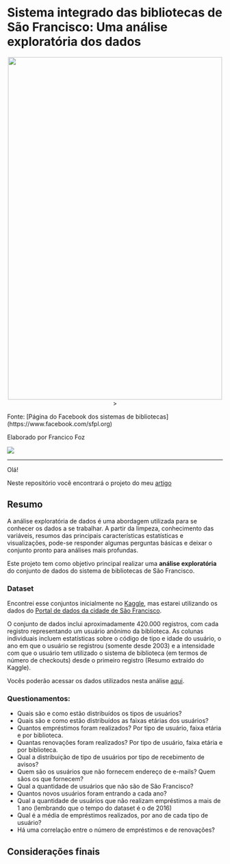 # Sistema integrado das bibliotecas de São Francisco: Uma análise exploratória dos dados

<p align="center"> 
<img src="https://scontent.fcpq3-1.fna.fbcdn.net/v/t31.18172-8/171711_10150153741865609_7118011_o.jpg?_nc_cat=104&ccb=1-5&_nc_sid=174925&_nc_ohc=nrjm7CEB4KoAX-wp8mZ&_nc_oc=AQmfCEz0DIw1kRpFOvq7F1nqFJYmISjhsxxMH9_nXL7AlvgfEuyOQMLwR1BLPCj5Du18a6dhr4qm4ayh57s7qvLM&_nc_ht=scontent.fcpq3-1.fna&oh=00_AT9Q-nP7ImC2uIKUI-rWwB14i6es2TtgYsTJc12fy-ZBIw&oe=61E8A7B4" height="800" width="500"> ></a> 
</p>
Fonte: [Página do Facebook dos sistemas de bibliotecas](https://www.facebook.com/sfpl.org)


Elaborado por Francico Foz

<a href="https://img.shields.io/badge/author-gustavolq-blue.svg)](https://www.linkedin.com/in/francisco-tadeu-foz/" target="_blank"><img src="https://img.shields.io/badge/-LinkedIn-%230077B5?style=for-the-badge&logo=linkedin&logoColor=white" target="_blank"></a>  

---

Olá! 

Neste repositório você encontrará o projeto do meu [artigo]() 


## Resumo
A análise exploratória de dados é uma abordagem utilizada para se conhecer os dados a se trabalhar. 
A partir da limpeza, conhecimento das variáveis, resumos das principais características estatísticas e visualizações, pode-se responder algumas perguntas básicas e deixar o conjunto pronto para análises mais profundas.

Este projeto tem como objetivo principal realizar uma **análise exploratória** do conjunto de dados do sistema de bibliotecas de São Francisco. 

### Dataset

Encontrei esse conjuntos inicialmente no [Kaggle](https://www.kaggle.com/datasf/sf-library-usage-data?select=Library_Usage.csv), mas estarei utilizando os dados do [Portal de dados da cidade de São Francisco](https://data.sfgov.org/Culture-and-Recreation/Library-Usage/qzz6-2jup).

O conjunto de dados inclui aproximadamente 420.000 registros, com cada registro representando um usuário anônimo da biblioteca. As colunas individuais incluem estatísticas sobre o código de tipo e idade do usuário, o ano em que o usuário se registrou (somente desde 2003) e a intensidade com que o usuário tem utilizado o sistema de biblioteca (em termos de número de checkouts) desde o primeiro registro (Resumo extraído do Kaggle). 

Vocês poderão acessar os dados utilizados nesta análise [aqui](https://drive.google.com/file/d/1wTom0A8SRd7XlR-pBqu720O1rhOR41uD/view?usp=sharing).


### Questionamentos:
*    Quais são e como estão distribuídos os tipos de usuários?
*    Quais são e como estão distribuídos as faixas etárias dos usuários? 
*    Quantos empréstimos foram realizados? Por tipo de usuário, faixa etária e por biblioteca.
*    Quantas renovações foram realizados? Por tipo de usuário, faixa etária e por biblioteca.
*    Qual a distribuição de tipo de usuários por tipo de recebimento de avisos?
*    Quem são os usuários que não fornecem endereço de e-mails? Quem sãos os que fornecem? 
*    Qual a quantidade de usuários que não são de São Francisco?
*    Quantos novos usuários foram entrando a cada ano?
*    Qual a quantidade de usuários que não realizam empréstimos a mais de 1 ano (lembrando que o tempo do dataset é o de 2016)
*    Qual é a média de empréstimos realizados,  por ano de cada tipo de usuário? 
*    Há uma correlação entre o número de empréstimos e de renovações? 



## Considerações finais


